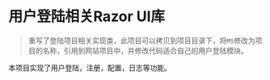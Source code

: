 ﻿# 用户登陆相关Razor UI库

> 重写了登陆项目相关实现类，此项目可以拷贝到项目目录下，将`MS`修改为项目的名称，引用到网站项目中，并修改代码适合自己的用户登陆模块。

本项目实现了用户登陆，注册，配置，日志等功能。